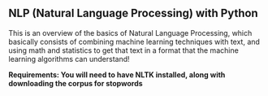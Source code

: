 ## NLP (Natural Language Processing) with Python

This is an overview of the basics of Natural Language Processing, which basically consists of combining machine learning techniques with text, and using math and statistics to get that text in a format that the machine learning algorithms can understand!
    
**Requirements: You will need to have NLTK installed, along with downloading the corpus for stopwords**
